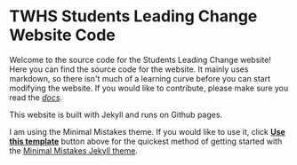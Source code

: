 # TWHS Students Leading Change Website Code

Welcome to the source code for the Students Leading Change website! 
Here you can find the source code for the website. It mainly uses markdown, so there isn't much of a learning curve before you can start modifying the website.
If you would like to contribute, please make sure you read the [*docs*](https://mmistakes.github.io/minimal-mistakes/docs/quick-start-guide/).

This website is built with Jekyll and runs on Github pages. 

I am using the Minimal Mistakes theme. If you would like to use it, click [**Use this template**](https://github.com/mmistakes/mm-github-pages-starter/generate) button above for the quickest method of getting started with the [Minimal Mistakes Jekyll theme](https://github.com/mmistakes/minimal-mistakes).

